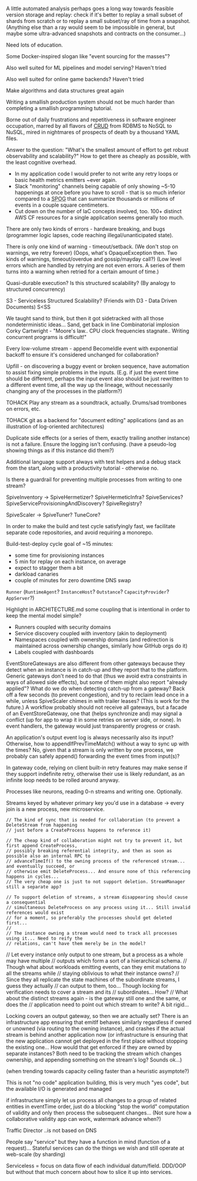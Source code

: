 A little automated analysis perhaps goes a long way towards feasible version storage and replay: check if it's better to replay a small subset of shards from scratch or to replay a small subset/ray of time from a snapshot. (Anything else than a ray would seem to be impossible in general, but maybe some ultra-advanced snapshots and contracts on the consumer...)

Need lots of education.

Some Docker-inspired slogan like "event sourcing for the masses"?

Also well suited for ML pipelines and model serving? Haven't tried

Also well suited for online game backends? Haven't tried

Make algorithms and data structures great again

Writing a smallish production system should not be much harder than completing a smallish programming tutorial.

Borne out of daily frustrations and repetitiveness in software engineer occupation, marred by all flavors of [CRUD](https://en.wikipedia.org/wiki/Create,_read,_update_and_delete) from RDBMS to NoSQL to NuSQL, mired in nightmares of prospects of death by a thousand YAML files.

Answer to the question: "What's the smallest amount of effort to get robust observability and scalability?" How to get there as cheaply as possible, with the least cognitive overhead.
* In my application code I would prefer to not write any retry loops or basic health metrics emitters ~ever again.
* Slack "monitoring" channels being capable of only showing ~5-10 happenings at once before you have to scroll - that is so much inferior compared to a <abbr title="&quot;Single pane of glass&quot;">SPOG</abbr> that can summarize thousands or millions of events in a couple square centimeters.
* Cut down on the number of IaC concepts involved, too. 100+ distinct AWS CF resources for a single application seems generally too much.

There are only two kinds of errors - hardware breaking, and bugs (programmer logic lapses, code reaching illegal/unanticipated state).

There is only one kind of warning - timeout/setback.
(We don't stop on warnings, we retry forever)
(Oops, what's OpaqueException then. Two kinds of warnings, timeout/overdue and gossip/mayday call?)
(Low level errors which are handled by retrying are not even errors. A series of them turns into a warning when retried for a certain amount of time.)

Quasi-durable execution? Is this structured scalability? (By analogy to structured concurrency)

S3 - Serviceless Structured Scalability? (Friends with D3 - Data Driven Documents)
S<SS

We taught sand to think, but then it got sidetracked with all those nondeterministic ideas... Sand, get back in line
Combinatorial implosion
Corky Cartwright - "Moore's law.. CPU clock frequencies stagnate.. Writing concurrent programs is difficult!"

Every low-volume stream - append BecomeIdle event with exponential backoff to ensure it's considered unchanged for collaboration?

Upfill - on discovering a buggy event or broken sequence, have automation to assist fixing simple problems in the inputs. (E.g. if just the event time should be different, perhaps the input event also should be just rewritten to a different event time, all the way up the lineage, without necessarily changing any of the processes in the platform?)

TOHACK Play any stream as a soundtrack, actually. Drums/sad trombones on errors, etc.

TOHACK git as a backend for "document editing" applications (and as an illustration of log-oriented architectures)

Duplicate side effects (or a series of them, exactly trailing another instance) is not a failure. Ensure the logging isn't confusing. (have a pseudo-log showing things as if this instance did them?)

Additional language support always with test helpers and a debug stack from the start, along with a productivity tutorial - otherwise no.

Is there a guardrail for preventing multiple processes from writing to one stream?

SpiveInventory ->
SpiveHermetizer?
SpiveHermeticInfra?
SpiveServices?
SpiveServiceProvisioningAndDiscovery?
SpiveRegistry?

SpiveScaler ->
SpiveTuner?
TuneCore?

In order to make the build and test cycle satisfyingly fast, we facilitate separate code repositories, and avoid requiring a monorepo.

Build-test-deploy cycle goal of ~15 minutes:
* some time for provisioning instances
* 5 min for replay on each instance, on average
* expect to stagger them a bit
* darkload canaries
* couple of minutes for zero downtime DNS swap

`Runner` (`RuntimeAgent`? `InstanceHost`? `Outstance`? `CapacityProvider`? `AppServer`?)

Highlight in ARCHITECTURE.md some coupling that is intentional in order to keep the mental model simple?
* Runners coupled with security domains
* Service discovery coupled with inventory (akin to deployment)
* Namespaces coupled with ownership domains (and redirection is maintained across ownership changes, similarly how GitHub orgs do it)
* Labels coupled with dashboards

EventStoreGateways are also different from other gateways because they detect when an instance is in catch-up and they report that to the platform. Generic gateways don't need to do that (thus we avoid extra constraints in ways of allowed side effects), but some of them might also report "already applied"?
What do we do when detecting catch-up from a gateway? Back off a few seconds (to prevent congestion), and try to reclaim lead once in a while, unless SpiveScaler chimes in with trailer leases? (This is work for the future.)
A workflow probably should not receive all gateways, but a facade of an EventStoreGateway, one that (helps synchronize and) may signal a conflict (up for app to wrap it in some retries on server side, or none). In event handlers, the gateway would just transparently progress or crash.

An application's output event log is always necessarily also its input? Otherwise, how to appendIfPrevTimeMatch() without a way to sync up with the times?
No, given that a stream is only written by one process, we probably can safely append() forwarding the event times from input(s)?

In gateway code, relying on client built-in retry features may make sense if they support indefinite retry, otherwise their use is likely redundant, as an infinite loop needs to be rolled around anyway.

Processes like neurons, reading 0-n streams and writing one. Optionally.

Streams keyed by whatever primary key you'd use in a database -> every join is a new process, new microservice.

    // The kind of sync that is needed for collaboration (to prevent a DeleteStream from happening
    // just before a CreateProcess happens to reference it)

    // The cheap kind of collaboration might not try to prevent it, but first append CreateProcess,
    // possibly breaking referential integrity, and then as soon as possible also an internal RPC to
    // advanceTimeIf() to the owning process of the referenced stream... and eventually succeed, or
    // otherwise emit DeleteProcess... And ensure none of this referencing happens in cycles...
    // The very cheap one is just to not support deletion. StreamManager still a separate app?

    // To support deletion of streams, a stream disappearing should cause a consequential
    // simultaneous DeleteProcess on any process using it... Still invalid references would exist
    // for a moment, so preferably the processes should get deleted first...
    //
    // The instance owning a stream would need to track all processes using it... Need to reify the
    // relations, can't have them merely be in the model?

  // Let every instance only output to one stream, but a process as a whole may have multiple
  // outputs which form a sort of a hierarchical schema.
  // Though what about workloads emitting events, can they emit mutations to all the streams while
  // staying oblivious to what their instance owns?
  // Since they all replicate the state machines of the subordinate streams, I guess they actually
  // can output to them, too... Though locking for verification needs to cover a stream and its
  // subordinates... How?
  // What about the distinct streams again - is the gateway still one and the same, or does the
  // application need to point out which stream to write? A bit rigid...

Locking covers an output gateway, so then we are actually set?
There is an infrastructure app ensuring that emitIf behaves similarly regardless if owned or unowned (via routing to the owning instance), and crashes if the actual stream is behind another application now (or infrastructure is ensuring that the new application cannot get deployed in the first place without stopping the existing one... How would that get enforced if they are owned by separate instances? Both need to be tracking the stream which changes ownership, and appending something on the stream's log? Sounds ok...)

(when trending towards capacity ceiling faster than a heuristic asymptote?)

This is not "no code" application building, this is very much "yes code", but the available I/O is generated and managed

if infrastructure simply let us process all changes to a group of related entities in eventTime order, just do a blocking "stop the world" computation of validity and only then process the subsequent changes... (Not sure how a collaborative validity app can work, watermark advance when?)

Traffic Director ..is not based on DNS

People say "service" but they have a function in mind (function of a request)... Stateful services can do the things we wish and still operate at web-scale (by sharding)

Serviceless = focus on data flow of each individual datum/field. DDD/OOP but without that much concern about how to slice it up into services.
